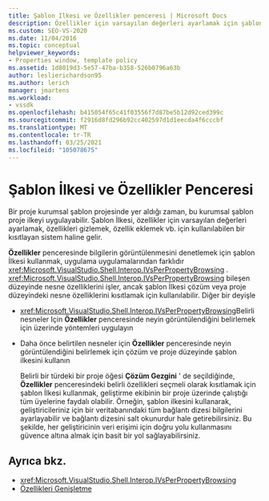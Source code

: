 ```yaml
---
title: Şablon Ilkesi ve Özellikler penceresi | Microsoft Docs
description: Özellikler için varsayılan değerleri ayarlamak için şablon İlkesi kullanma, özellikleri gizleme ve Özellikler penceresi özellikler ekleme hakkında bilgi edinin.
ms.custom: SEO-VS-2020
ms.date: 11/04/2016
ms.topic: conceptual
helpviewer_keywords:
- Properties window, template policy
ms.assetid: 1d8019d3-5e57-47ba-b358-526b0796a63b
author: leslierichardson95
ms.author: lerich
manager: jmartens
ms.workload:
- vssdk
ms.openlocfilehash: b415054f65c41f03556f7d87be5b12d92ced399c
ms.sourcegitcommit: f2916d8fd296b92cc402597d1d1eecda4f6cccbf
ms.translationtype: MT
ms.contentlocale: tr-TR
ms.lasthandoff: 03/25/2021
ms.locfileid: "105078675"
---
```

# <a name="template-policy-and-the-properties-window"></a>Şablon İlkesi ve Özellikler Penceresi
Bir proje kurumsal şablon projesinde yer aldığı zaman, bu kurumsal şablon proje ilkeyi uygulayabilir. Şablon İlkesi, özellikler için varsayılan değerleri ayarlamak, özellikleri gizlemek, özellik eklemek vb. için kullanılabilen bir kısıtlayan sistem haline gelir.

 **Özellikler** penceresinde bilgilerin görüntülenmesini denetlemek için şablon İlkesi kullanmak, uygulama uygulamalarından farklıdır <xref:Microsoft.VisualStudio.Shell.Interop.IVsPerPropertyBrowsing> . <xref:Microsoft.VisualStudio.Shell.Interop.IVsPerPropertyBrowsing> bileşen düzeyinde nesne özelliklerini işler, ancak şablon İlkesi çözüm veya proje düzeyindeki nesne özelliklerini kısıtlamak için kullanılabilir. Diğer bir deyişle

- <xref:Microsoft.VisualStudio.Shell.Interop.IVsPerPropertyBrowsing>Belirli nesneler Için **Özellikler** penceresinde neyin görüntülendiğini belirlemek için üzerinde yöntemleri uygulayın

- Daha önce belirtilen nesneler için **Özellikler** penceresinde neyin görüntülendiğini belirlemek için çözüm ve proje düzeyinde şablon ilkesini kullanın

  Belirli bir türdeki bir proje öğesi **Çözüm Gezgini** ' de seçildiğinde, **Özellikler** penceresindeki belirli özellikleri seçmeli olarak kısıtlamak için şablon İlkesi kullanmak, geliştirme ekibinin bir proje üzerinde çalıştığı tüm üyelerine faydalı olabilir. Örneğin, şablon ilkesini kullanarak, geliştiricileriniz için bir veritabanındaki tüm bağlantı dizesi bilgilerini ayarlayabilir ve bağlantı dizesini salt okunurdur hale getirebilirsiniz. Bu şekilde, her geliştiricinin veri erişimi için doğru yolu kullanmasını güvence altına almak için basit bir yol sağlayabilirsiniz.

## <a name="see-also"></a>Ayrıca bkz.
- <xref:Microsoft.VisualStudio.Shell.Interop.IVsPerPropertyBrowsing>
- [Özellikleri Genişletme](../../extensibility/internals/extending-properties.md)
